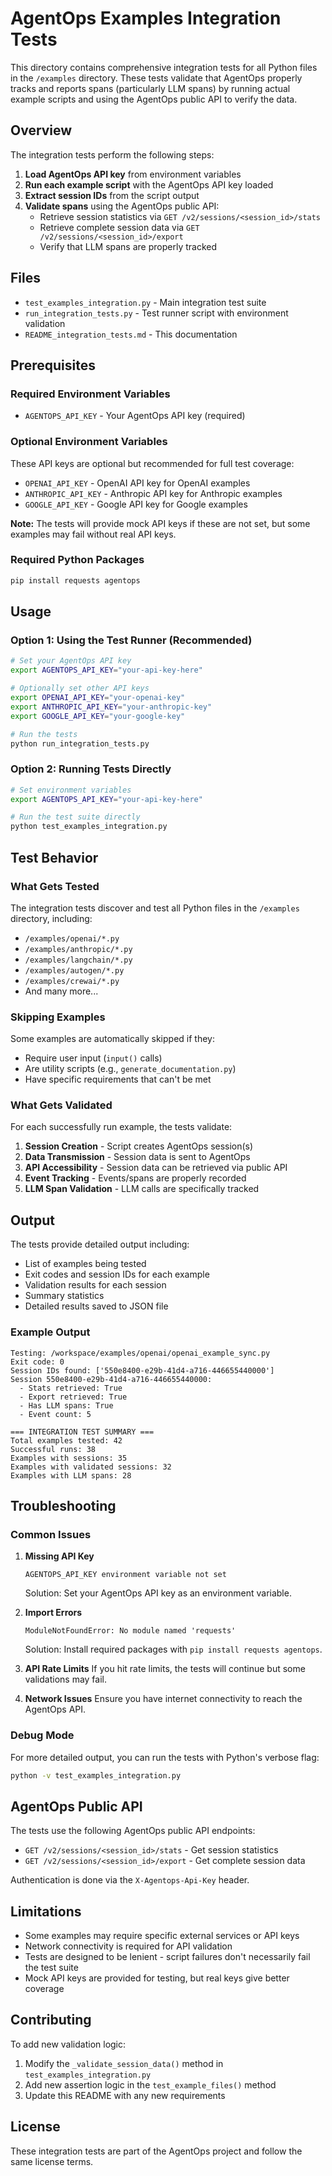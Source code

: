 # AgentOps Examples Integration Tests

This directory contains comprehensive integration tests for all Python files in the `/examples` directory. These tests validate that AgentOps properly tracks and reports spans (particularly LLM spans) by running actual example scripts and using the AgentOps public API to verify the data.

## Overview

The integration tests perform the following steps:

1. **Load AgentOps API key** from environment variables
2. **Run each example script** with the AgentOps API key loaded
3. **Extract session IDs** from the script output
4. **Validate spans** using the AgentOps public API:
   - Retrieve session statistics via `GET /v2/sessions/<session_id>/stats`
   - Retrieve complete session data via `GET /v2/sessions/<session_id>/export`
   - Verify that LLM spans are properly tracked

## Files

- `test_examples_integration.py` - Main integration test suite
- `run_integration_tests.py` - Test runner script with environment validation
- `README_integration_tests.md` - This documentation

## Prerequisites

### Required Environment Variables

- `AGENTOPS_API_KEY` - Your AgentOps API key (required)

### Optional Environment Variables

These API keys are optional but recommended for full test coverage:

- `OPENAI_API_KEY` - OpenAI API key for OpenAI examples
- `ANTHROPIC_API_KEY` - Anthropic API key for Anthropic examples  
- `GOOGLE_API_KEY` - Google API key for Google examples

**Note:** The tests will provide mock API keys if these are not set, but some examples may fail without real API keys.

### Required Python Packages

```bash
pip install requests agentops
```

## Usage

### Option 1: Using the Test Runner (Recommended)

```bash
# Set your AgentOps API key
export AGENTOPS_API_KEY="your-api-key-here"

# Optionally set other API keys
export OPENAI_API_KEY="your-openai-key"
export ANTHROPIC_API_KEY="your-anthropic-key"
export GOOGLE_API_KEY="your-google-key"

# Run the tests
python run_integration_tests.py
```

### Option 2: Running Tests Directly

```bash
# Set environment variables
export AGENTOPS_API_KEY="your-api-key-here"

# Run the test suite directly
python test_examples_integration.py
```

## Test Behavior

### What Gets Tested

The integration tests discover and test all Python files in the `/examples` directory, including:

- `/examples/openai/*.py`
- `/examples/anthropic/*.py`
- `/examples/langchain/*.py`
- `/examples/autogen/*.py`
- `/examples/crewai/*.py`
- And many more...

### Skipping Examples

Some examples are automatically skipped if they:

- Require user input (`input()` calls)
- Are utility scripts (e.g., `generate_documentation.py`)
- Have specific requirements that can't be met

### What Gets Validated

For each successfully run example, the tests validate:

1. **Session Creation** - Script creates AgentOps session(s)
2. **Data Transmission** - Session data is sent to AgentOps
3. **API Accessibility** - Session data can be retrieved via public API
4. **Event Tracking** - Events/spans are properly recorded
5. **LLM Span Validation** - LLM calls are specifically tracked

## Output

The tests provide detailed output including:

- List of examples being tested
- Exit codes and session IDs for each example
- Validation results for each session
- Summary statistics
- Detailed results saved to JSON file

### Example Output

```
Testing: /workspace/examples/openai/openai_example_sync.py
Exit code: 0
Session IDs found: ['550e8400-e29b-41d4-a716-446655440000']
Session 550e8400-e29b-41d4-a716-446655440000:
  - Stats retrieved: True
  - Export retrieved: True
  - Has LLM spans: True
  - Event count: 5

=== INTEGRATION TEST SUMMARY ===
Total examples tested: 42
Successful runs: 38
Examples with sessions: 35
Examples with validated sessions: 32
Examples with LLM spans: 28
```

## Troubleshooting

### Common Issues

1. **Missing API Key**
   ```
   AGENTOPS_API_KEY environment variable not set
   ```
   Solution: Set your AgentOps API key as an environment variable.

2. **Import Errors**
   ```
   ModuleNotFoundError: No module named 'requests'
   ```
   Solution: Install required packages with `pip install requests agentops`.

3. **API Rate Limits**
   If you hit rate limits, the tests will continue but some validations may fail.

4. **Network Issues**
   Ensure you have internet connectivity to reach the AgentOps API.

### Debug Mode

For more detailed output, you can run the tests with Python's verbose flag:

```bash
python -v test_examples_integration.py
```

## AgentOps Public API

The tests use the following AgentOps public API endpoints:

- `GET /v2/sessions/<session_id>/stats` - Get session statistics
- `GET /v2/sessions/<session_id>/export` - Get complete session data

Authentication is done via the `X-Agentops-Api-Key` header.

## Limitations

- Some examples may require specific external services or API keys
- Network connectivity is required for API validation
- Tests are designed to be lenient - script failures don't necessarily fail the test suite
- Mock API keys are provided for testing, but real keys give better coverage

## Contributing

To add new validation logic:

1. Modify the `_validate_session_data()` method in `test_examples_integration.py`
2. Add new assertion logic in the `test_example_files()` method
3. Update this README with any new requirements

## License

These integration tests are part of the AgentOps project and follow the same license terms.